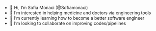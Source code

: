 - 👋 Hi, I’m Sofia Monaci (@Sofiamonaci)
- 👀 I’m interested in helping medicine and doctors via engineering tools
- 🌱 I’m currently learning how to become a better software engineer
- 💞️ I’m looking to collaborate on improving codes/pipelines

